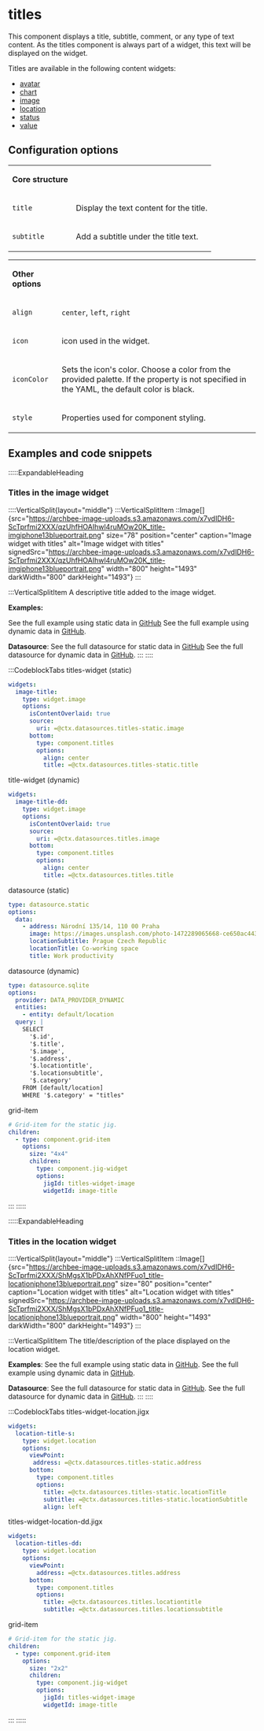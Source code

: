 # titles

This component displays a title, subtitle, comment, or any type of text content. As the titles component is always part of a widget, this text will be displayed on the widget.

Titles are available in the following content widgets:

- [avatar](./../avatar.md)&#x20;
- [chart](./../chart.md)&#x20;
- [image](./../image.md)&#x20;
- [location](./../location.md)&#x20;
- [status](./../status.md)&#x20;
- [value](./../value.md)&#x20;

## Configuration options

<table isTableHeaderOn="true" selectedColumns="" selectedRows="" selectedTable="false" columnWidths="142">
  <tr>
    <td selected="false" align="left">
      <p><strong>Core structure</strong></p>
    </td>
    <td selected="false" align="left">
    </td>
  </tr>
  <tr>
    <td selected="false" align="left">
      <p><code>title</code></p>
    </td>
    <td selected="false" align="left">
      <p>Display the text content for the title.</p>
    </td>
  </tr>
  <tr>
    <td selected="false" align="left">
      <p><code>subtitle</code></p>
    </td>
    <td selected="false" align="left">
      <p>Add a subtitle under the title text.</p>
    </td>
  </tr>
</table>

<table isTableHeaderOn="true" selectedColumns="" selectedRows="" selectedTable="false" columnWidths="135">
  <tr>
    <td selected="false" align="left">
      <p><strong>Other options</strong></p>
    </td>
    <td selected="false" align="left">
    </td>
  </tr>
  <tr>
    <td selected="false" align="left">
      <p><code>align</code></p>
    </td>
    <td selected="false" align="left">
      <p><code>center</code>, <code>left</code>, <code>right</code></p>
    </td>
  </tr>
  <tr>
    <td selected="false" align="left">
      <p><code>icon</code></p>
    </td>
    <td selected="false" align="left">
      <p>icon used in the widget.</p>
    </td>
  </tr>
  <tr>
    <td selected="false" align="left">
      <p><code>iconColor</code></p>
    </td>
    <td selected="false" align="left">
      <p>Sets the icon's color. Choose a color from the provided palette. If the property is not specified in the YAML, the default color is black.</p>
    </td>
  </tr>
  <tr>
    <td selected="false" align="left">
      <p><code>style</code></p>
    </td>
    <td selected="false" align="left">
      <p>Properties used for component styling.</p>
    </td>
  </tr>
</table>

## Examples and code snippets

:::::ExpandableHeading
### Titles in the image widget

::::VerticalSplit{layout="middle"}
:::VerticalSplitItem
::Image[]{src="https://archbee-image-uploads.s3.amazonaws.com/x7vdIDH6-ScTprfmi2XXX/qzUhfHOAIhwl4ruMOw20K_title-imgiphone13blueportrait.png" size="78" position="center" caption="Image widget with titles" alt="Image widget with titles" signedSrc="https://archbee-image-uploads.s3.amazonaws.com/x7vdIDH6-ScTprfmi2XXX/qzUhfHOAIhwl4ruMOw20K_title-imgiphone13blueportrait.png" width="800" height="1493" darkWidth="800" darkHeight="1493"}
:::

:::VerticalSplitItem
A descriptive title added to the image widget.

**Examples:**

See the full example using static data in [GitHub](https://github.com/jigx-com/jigx-samples/blob/main/quickstart/jigx-samples/jigs/jigx-components/titles/static-data/titles-widget-image/titles-widget-image.jigx)
See the full example using dynamic data in [GitHub](https://github.com/jigx-com/jigx-samples/blob/main/quickstart/jigx-samples/jigs/jigx-components/titles/dynamic-data/titles-widget-image/titles-widget-image-dynamic.jigx).

**Datasource**:
See the full datasource for static data in [GitHub](https://github.com/jigx-com/jigx-samples/blob/main/quickstart/jigx-samples/datasources/adhoc-components/titles-static.jigx)
See the full datasource for dynamic data in [GitHub](https://github.com/jigx-com/jigx-samples/blob/main/quickstart/jigx-samples/datasources/adhoc-components/titles.jigx).
:::
::::

:::CodeblockTabs
titles-widget (static)

```yaml
widgets:
  image-title:
    type: widget.image
    options:
      isContentOverlaid: true
      source:
        uri: =@ctx.datasources.titles-static.image
      bottom:
        type: component.titles
        options:
          align: center
          title: =@ctx.datasources.titles-static.title
```

title-widget (dynamic)

```yaml
widgets:
  image-title-dd:
    type: widget.image
    options:
      isContentOverlaid: true
      source:
        uri: =@ctx.datasources.titles.image
      bottom:
        type: component.titles
        options:
          align: center
          title: =@ctx.datasources.titles.title
```

datasource (static)

```yaml
type: datasource.static
options:
  data:
    - address: Národní 135/14, 110 00 Praha
      image: https://images.unsplash.com/photo-1472289065668-ce650ac443d2?ixlib=rb-1.2.1&ixid=MnwxMjA3fDB8MHxwaG90by1wYWdlfHx8fGVufDB8fHx8&auto=format&fit=crop&w=1738&q=80
      locationSubtitle: Prague Czech Republic
      locationTitle: Co-working space
      title: Work productivity
```

datasource (dynamic)

```yaml
type: datasource.sqlite
options:
  provider: DATA_PROVIDER_DYNAMIC
  entities:
    - entity: default/location
  query: |
    SELECT
      '$.id',
      '$.title',
      '$.image',
      '$.address',
      '$.locationtitle',
      '$.locationsubtitle',
      '$.category'
    FROM [default/location] 
    WHERE '$.category' = "titles"
```

grid-item

```yaml
# Grid-item for the static jig.
children:
  - type: component.grid-item
    options:
      size: "4x4"
      children: 
        type: component.jig-widget
        options:
          jigId: titles-widget-image
          widgetId: image-title
```
:::
:::::

:::::ExpandableHeading
### Titles in the location widget

::::VerticalSplit{layout="middle"}
:::VerticalSplitItem
::Image[]{src="https://archbee-image-uploads.s3.amazonaws.com/x7vdIDH6-ScTprfmi2XXX/ShMgsX1bPDxAhXNfPFuo1_title-locationiphone13blueportrait.png" size="80" position="center" caption="Location widget with titles" alt="Location widget with titles" signedSrc="https://archbee-image-uploads.s3.amazonaws.com/x7vdIDH6-ScTprfmi2XXX/ShMgsX1bPDxAhXNfPFuo1_title-locationiphone13blueportrait.png" width="800" height="1493" darkWidth="800" darkHeight="1493"}
:::

:::VerticalSplitItem
The title/description of the place displayed on the location widget.

**Examples**:
See the full example using static data in [GitHub](https://github.com/jigx-com/jigx-samples/blob/main/quickstart/jigx-samples/jigs/jigx-components/titles/static-data/titles-widget-location/titles-widget-location.jigx).
See the full example using dynamic data in [GitHub](https://github.com/jigx-com/jigx-samples/blob/main/quickstart/jigx-samples/jigs/jigx-components/titles/dynamic-data/titles-widget-location/titles-widget-location-dynamic.jigx).

**Datasource**:
See the full datasource for static data in [GitHub](https://github.com/jigx-com/jigx-samples/blob/main/quickstart/jigx-samples/datasources/adhoc-components/titles-static.jigx).
See the full datasource for dynamic data in [GitHub](https://github.com/jigx-com/jigx-samples/blob/main/quickstart/jigx-samples/datasources/adhoc-components/titles.jigx).
:::
::::

:::CodeblockTabs
titles-widget-location.jigx

```yaml
widgets:
  location-title-s:
    type: widget.location
    options:
      viewPoint:  
       address: =@ctx.datasources.titles-static.address
      bottom:
        type: component.titles
        options:
          title: =@ctx.datasources.titles-static.locationTitle
          subtitle: =@ctx.datasources.titles-static.locationSubtitle
          align: left
```

titles-widget-location-dd.jigx

```yaml
widgets:
  location-titles-dd:
    type: widget.location
    options:
      viewPoint:
        address: =@ctx.datasources.titles.address
      bottom:
        type: component.titles
        options:
          title: =@ctx.datasources.titles.locationtitle
          subtitle: =@ctx.datasources.titles.locationsubtitle
```

grid-item

```yaml
# Grid-item for the static jig.
children:
  - type: component.grid-item
    options:
      size: "2x2"
      children: 
        type: component.jig-widget
        options:
          jigId: titles-widget-image
          widgetId: image-title
```
:::
:::::

